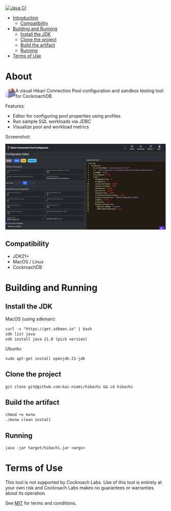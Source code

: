 [![Java CI](https://github.com/kai-niemi/hibachi/actions/workflows/maven.yml/badge.svg?branch=main)](https://github.com/kai-niemi/hibachi/actions/workflows/maven.yml)

<!-- TOC -->
* [Introduction](#introduction)
  * [Compatibility](#compatibility)
* [Building and Running](#building-and-running)
  * [Install the JDK](#install-the-jdk)
  * [Clone the project](#clone-the-project)
  * [Build the artifact](#build-the-artifact)
  * [Running](#running)
* [Terms of Use](#terms-of-use)
<!-- TOC -->

# About

<img  align="left" src="logo.png" alt="" width="32"/> 

A visual Hikari Connection Pool configuration and sandbox testing
tool for CockroachDB.

Features:

- Editor for configuring pool properties using profiles
- Run sample SQL workloads via JDBC
- Visualize pool and workload metrics

Screenshot:

![demo.png](demo.png)

## Compatibility

- JDK21+
- MacOS / Linux
- CockroachDB

# Building and Running

## Install the JDK

MacOS (using sdkman):

    curl -s "https://get.sdkman.io" | bash
    sdk list java
    sdk install java 21.0 (pick version)  

Ubuntu:

    sudo apt-get install openjdk-21-jdk

## Clone the project

    git clone git@github.com:kai-niemi/hibachi && cd hibachi

## Build the artifact

    chmod +x mvnw
    ./mvnw clean install

## Running

    java -jar target/hibachi.jar <args>

# Terms of Use

This tool is not supported by Cockroach Labs. Use of this tool is entirely at your
own risk and Cockroach Labs makes no guarantees or warranties about its operation.

See [MIT](LICENSE.txt) for terms and conditions.
